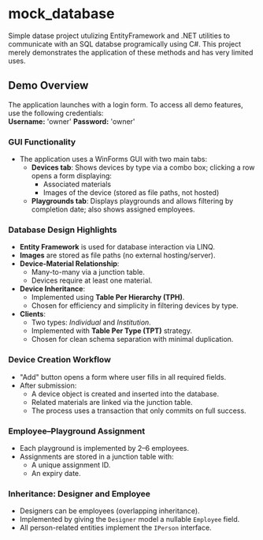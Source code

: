 # mock_database

Simple datase project utulizing EntityFramework and .NET utilities to communicate with an SQL databse programically using C#. This project merely demonstrates the application of these methods and has very limited uses.

## Demo Overview

The application launches with a login form. To access all demo features, use the following credentials:  
**Username:** 'owner'
**Password:** 'owner'

### GUI Functionality

- The application uses a WinForms GUI with two main tabs:
  - **Devices tab**: Shows devices by type via a combo box; clicking a row opens a form displaying:
    - Associated materials
    - Images of the device (stored as file paths, not hosted)
  - **Playgrounds tab**: Displays playgrounds and allows filtering by completion date; also shows assigned employees.

### Database Design Highlights

- **Entity Framework** is used for database interaction via LINQ.
- **Images** are stored as file paths (no external hosting/server).
- **Device-Material Relationship**: 
  - Many-to-many via a junction table.
  - Devices require at least one material.
- **Device Inheritance**:
  - Implemented using **Table Per Hierarchy (TPH)**.
  - Chosen for efficiency and simplicity in filtering devices by type.
- **Clients**:
  - Two types: *Individual* and *Institution*.
  - Implemented with **Table Per Type (TPT)** strategy.
  - Chosen for clean schema separation with minimal duplication.

### Device Creation Workflow

- "Add" button opens a form where user fills in all required fields.
- After submission:
  - A device object is created and inserted into the database.
  - Related materials are linked via the junction table.
  - The process uses a transaction that only commits on full success.

### Employee–Playground Assignment

- Each playground is implemented by 2–6 employees.
- Assignments are stored in a junction table with:
  - A unique assignment ID.
  - An expiry date.

### Inheritance: Designer and Employee

- Designers can be employees (overlapping inheritance).
- Implemented by giving the `Designer` model a nullable `Employee` field.
- All person-related entities implement the `IPerson` interface.

